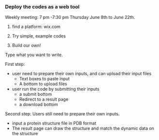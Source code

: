 ### Deploy the codes as a web tool
Weekly meeting: 7 pm -7:30 pm Thursday June 8th to June 22th.

1. find a platform: wix.com


2. Try simple, example codes
3. Build our own!         

Type what you want to write. 

First step:
* user need to prepare their own inputs, and can upload their input files
  * Text boxes to paste input
  * A bottom to upload files 
* user run the code by submitting their inputs
  * a submit bottom
  * Redirect to a result page
  * a download bottom

Second step:
Users still need to prepare their own inputs.          
* input a protein structure file in PDB format
* The result page can draw the structure and match the dynamic data on the structure
